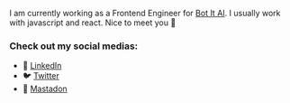 I am currently working as a Frontend Engineer for [Bot It AI](https://www.app.got-it.ai/). I usually work with javascript and react. Nice to meet you 👋

### Check out my social medias:

- 🔗 [LinkedIn](https://www.linkedin.com/in/nnhungjs/)
- 🐦 [Twitter](https://twitter.com/nnhungjs)
- 🦌 [Mastadon](https://elk.zone/techhub.social/@nnhjs)
